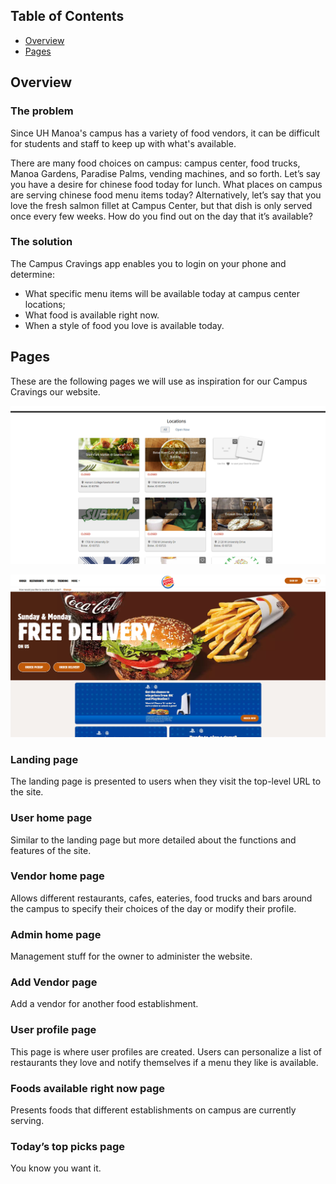 ## Table of Contents

* [Overview](#overview)
* [Pages](#pages)

## Overview

### The problem

Since UH Manoa's campus has a variety of food vendors, it can be difficult for students and staff to keep up with what's available.

There are many food choices on campus: campus center, food trucks, Manoa Gardens, Paradise Palms, vending machines, and so forth. Let’s say you have a desire for chinese food today for lunch. What places on campus are serving chinese food menu items today? Alternatively, let’s say that you love the fresh salmon fillet at Campus Center, but that dish is only served once every few weeks. How do you find out on the day that it’s available?

### The solution

The Campus Cravings app enables you to login on your phone and determine:

* What specific menu items will be available today at campus center locations;
* What food is available right now.
* When a style of food you love is available today.

## Pages

These are the following pages we will use as inspiration for our Campus Cravings our website.

![](images/mockup-example.png)

![](images/burger-king.jpg)


### Landing page

The landing page is presented to users when they visit the top-level URL to the site.

### User home page

Similar to the landing page but more detailed about the functions and features of the site.

### Vendor home page

Allows different restaurants, cafes, eateries, food trucks and bars around the campus to specify their choices of the day or modify their profile.

### Admin home page

Management stuff for the owner to administer the website.

### Add Vendor page

Add a vendor for another food establishment.

### User profile page

This page is where user profiles are created. Users can personalize a list of restaurants they love and notify themselves if a menu they like is available.

### Foods available right now page

Presents foods that different establishments on campus are currently serving.

### Today’s top picks page

You know you want it.
